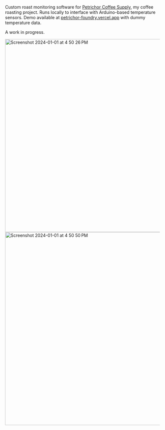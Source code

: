 Custom roast monitoring software for [Petrichor Coffee Supply](https://petrichorsupply.vercel.app), my coffee roasting project. Runs locally to interface with Arduino-based temperature sensors. Demo available at [petrichor-foundry.vercel.app](petrichor-foundry.vercel.app) with dummy temperature data.


A work in progress.

<img width="630" alt="Screenshot 2024-01-01 at 4 50 26 PM" src="https://github.com/noah-schechter/petricore/assets/100018299/0ac0d0f3-3338-432c-b60b-03453756938f">
<img width="630" alt="Screenshot 2024-01-01 at 4 50 50 PM" src="https://github.com/noah-schechter/petricore/assets/100018299/ac88f641-8e82-4bc6-a071-f2c8b46773d5">

